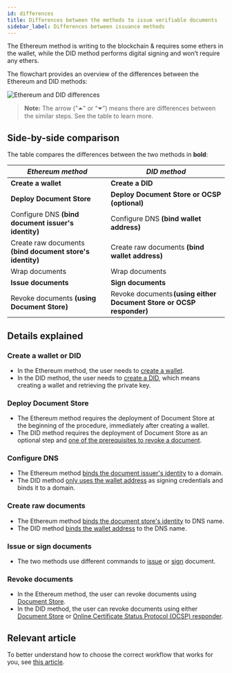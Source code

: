 ```yaml
---
id: differences
title: Differences between the methods to issue verifiable documents
sidebar_label: Differences between issuance methods
---
```


The Ethereum method is writing to the blockchain & requires some ethers in the wallet, while the DID method performs digital signing and won’t require any ethers.

The flowchart provides an overview of the differences between the Ethereum and DID methods:

![Ethereum and DID differences](/docs/overview-section/differences/ETH-DID-differences.svg)


>**Note:** The arrow ("⏶" or “⏷”) means there are differences between the similar steps. See the table to learn more.

## Side-by-side comparison

The table compares the differences between the two methods in **bold**:

| _Ethereum method_                                        | _DID method_                                                   |
|-------------------------------------------------------------------------|--------------------------------------------------------------------------|
| **Create a wallet**                                                     | **Create a DID**                                                         |
| **Deploy Document Store**                                   | **Deploy Document Store or OCSP (optional)**                                     |
| Configure DNS **(bind document issuer's identity)**                     | Configure DNS **(bind wallet address)**                                  |
| Create raw documents **(bind document store's identity)**               | Create raw documents **(bind wallet address)**                           |
| Wrap documents                                                          | Wrap documents                                                           |
| **Issue documents**                                                     | **Sign documents**                                                       |
| Revoke documents **(using Document Store)**                             | Revoke documents **(using either Document Store or OCSP responder)**  |


## Details explained

### Create a wallet or DID
* In the Ethereum method, the user needs to [create a wallet](/docs/ethereum-section/wallet).
* In the DID method, the user needs to [create a DID](/docs/did-section/create), which means creating a wallet and retrieving the private key.

### Deploy Document Store

* The Ethereum method requires the deployment of Document Store at the beginning of the procedure, immediately after creating a wallet. 
* The DID method requires the deployment of Document Store as an optional step and [one of the prerequisites to revoke a document](/docs/did-section/revoke-document-did/revoke-using-document-store#prerequisites).


### Configure DNS

* The Ethereum method [binds the document issuer's identity](/docs/ethereum-section/dns-proof) to a domain.
* The DID method [only uses the wallet address](/docs/did-section/dns) as signing credentials and binds it to a domain.

### Create raw documents

* The Ethereum method [binds the document store's identity](/docs/ethereum-section/raw-document-eth#replacing-the-identity-proof-location) to DNS name. 
* The DID method [binds the wallet address](/docs/did-section/raw-document-did#replacing-the-identity-proof-location) to the DNS name.

### Issue or sign documents

* The two methods use different commands to [issue](/docs/ethereum-section/issue-document#issuing-the-documents) or [sign](/docs/did-section/sign-document#signing-the-documents) document.

### Revoke documents

* In the Ethereum method, the user can revoke documents using [Document Store](/docs/ethereum-section/revoke-document-eth/revoke-eth#revoking-a-document).
* In the DID method, the user can revoke documents using either [Document Store](/docs/did-section/revoke-document-did/revoke-using-document-store) or [Online Certificate Status Protocol (OCSP) responder](/docs/did-section/revoke-document-did/revoke-using-ocsp).

## Relevant article
To better understand how to choose the correct workflow that works for you, see [this article](/docs/overview-section/comparison).